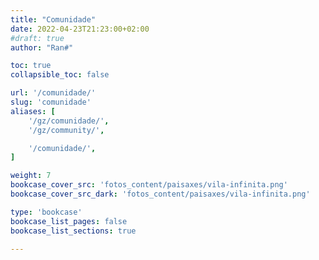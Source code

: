 ```yaml
---
title: "Comunidade"
date: 2022-04-23T21:23:00+02:00
#draft: true
author: "Ran#"

toc: true
collapsible_toc: false

url: '/comunidade/'
slug: 'comunidade'
aliases: [
    '/gz/comunidade/',
    '/gz/community/',

    '/comunidade/',
]

weight: 7
bookcase_cover_src: 'fotos_content/paisaxes/vila-infinita.png'
bookcase_cover_src_dark: 'fotos_content/paisaxes/vila-infinita.png'

type: 'bookcase'
bookcase_list_pages: false
bookcase_list_sections: true

---
```


